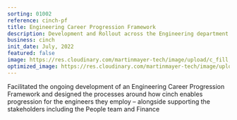 ```yaml
---
sorting: 01002
reference: cinch-pf
title: Engineering Career Progression Framework
description: Development and Rollout across the Engineering department
business: cinch
init_date: July, 2022
featured: false
image: https://res.cloudinary.com/martinmayer-tech/image/upload/c_fill,h_400,w_760/v1656645218/2019-04-05_11.34.26_each3v.jpg
optimized_image: https://res.cloudinary.com/martinmayer-tech/image/upload/c_fill,h_200,w_380/v1656645218/2019-04-05_11.34.26_each3v.jpg
---
```

Facilitated the ongoing development of an Engineering Career Progression Framework and designed the processes around how cinch enables progression for the engineers they employ – alongside supporting the stakeholders including the People team and Finance